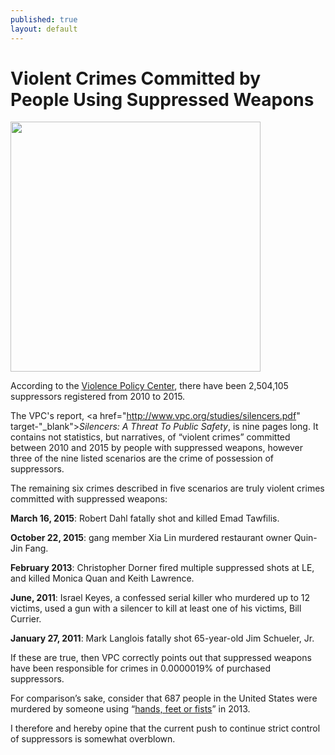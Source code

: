 ```yaml
---
published: true
layout: default
---
```

<h1>Violent Crimes Committed by<br />People Using Suppressed Weapons</h1>
<p><img class="right" width="400px" src="https://nselby.github.io/assets/img/VPC_cover.png" /></p>

According to the <a href="http://www.vpc.org" target="_blank">Violence Policy Center</a>, there have been 2,504,105 suppressors registered from 2010 to 2015. 

The VPC's report, <a href="http://www.vpc.org/studies/silencers.pdf" target-"_blank"><em>Silencers: A Threat To Public Safety</em></a>, is nine pages long. It contains not statistics, but narratives, of “violent crimes” committed between 2010 and 2015 by people with suppressed weapons, however three of the nine listed scenarios are the crime of possession of suppressors. 

The remaining six crimes described in five scenarios are truly violent crimes committed with suppressed weapons: 

<strong>March 16, 2015</strong>: Robert Dahl fatally shot and killed Emad Tawfilis.

<strong>October 22, 2015</strong>: gang member Xia Lin murdered restaurant owner Quin-Jin Fang.

<strong>February 2013</strong>: Christopher Dorner fired multiple suppressed shots at LE, and killed Monica Quan and Keith Lawrence.

<strong>June, 2011</strong>: Israel Keyes, a confessed serial killer who murdered up to 12 victims, used a gun with a silencer to kill at least one of his victims, Bill Currier.

<strong>January 27, 2011</strong>:  Mark Langlois fatally shot 65-year-old Jim Schueler, Jr. 

If these are true, then VPC correctly points out that suppressed weapons have been responsible for crimes in 0.0000019% of purchased suppressors. 

For comparison’s sake, consider that 687 people in the United States were murdered by someone using “<a href="https://ucr.fbi.gov/crime-in-the-u.s/2013/crime-in-the-u.s.-2013/offenses-known-to-law-enforcement/expanded-homicide/expanded_homicide_data_table_8_murder_victims_by_weapon_2009-2013.xls" target="_blank">hands, feet or fists</a>” in 2013. 

I therefore and hereby opine that the current push to continue strict control of suppressors is somewhat overblown.


